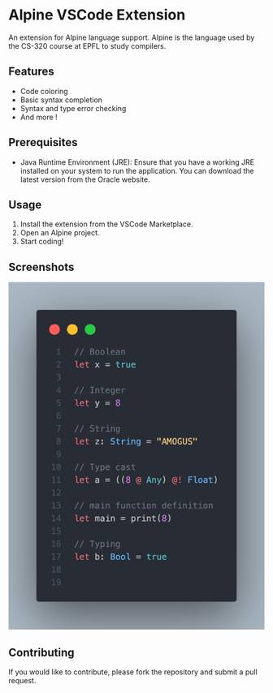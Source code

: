 # Alpine VSCode Extension

An extension for Alpine language support.
Alpine is the language used by the CS-320 course at EPFL to study compilers.

## Features

- Code coloring
- Basic syntax completion
- Syntax and type error checking
- And more !

## Prerequisites

- Java Runtime Environment (JRE): Ensure that you have a working JRE installed on your system to run the application. You can download the latest version from the Oracle website.

## Usage

1. Install the extension from the VSCode Marketplace.
2. Open an Alpine project.
3. Start coding!

## Screenshots

![Screenshot](images/example.png)

## Contributing

If you would like to contribute, please fork the repository and submit a pull request.
